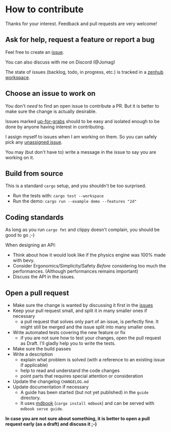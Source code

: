 # How to contribute

Thanks for your interest. Feedback and pull requests are very welcome!


## Ask for help, request a feature or report a bug

Feel free to create an [issue](https://github.com/jcornaz/heron/issues).

You can also discuss with me on Discord (@Jomag)

The state of issues (backlog, todo, in progress, etc.) is tracked in a [zenhub workspace](https://app.zenhub.com/workspaces/heron-600478067304b1000e27f4c4).


## Choose an issue to work on

You don't *need* to find an open issue to contribute a PR. But it is better to make sure the change is actually desirable.

Issues marked [up-for-grabs](https://github.com/jcornaz/heron/labels/up-for-grabs) should to be easy and isolated enough to be done by anyone having interest in contributing.

I assign myself to issues when I am working on them. So you can safely pick any
[unassigned issue](https://github.com/jcornaz/heron/issues?utf8=%E2%9C%93&q=is%3Aissue+is%3Aopen+no%3Aassignee+).

You may (but don't have to) write a message in the issue to say you are working on it.


## Build from source

This is a standard `cargo` setup, and you shouldn't be too surprised.

* Run the tests with: `cargo test --workspace`
* Run the demo: `cargo run --example demo --features "2d"`


## Coding standards

As long as you run `cargo fmt` and clippy doesn't complain, you should be good to go ;-)

When designing an API: 

* Think about how it would look like if the physics engine was 100% made with bevy.
* Consider Ergonomics/Simplicity/Safety *Before* considering too much the performances. (Although performances remains important)
* Discuss the API in the issues.


## Open a pull request

* Make sure the change is wanted by discussing it first in the [issues](https://github.com/jcornaz/heron)
* Keep your pull request small, and split it in many smaller ones if necessary
  * a pull request that solves only part of an issue, is perfectly fine.
    It might still be merged and the issue split into many smaller ones.
* Write automated tests covering the new feature or fix
  * if you are not sure how to test your changes, open the pull request as Draft.
    I'll gladly help you to write the tests.
* Make sure the build passes
* Write a description
  * explain what problem is solved (with a reference to an existing issue if applicable)
  * help to read and understand the code changes
  * point parts that requires special attention or consideration
* Update the changelog `CHANGELOG.md`
* Update documentation if necessary
  * A guide has been started (but not yet published) in the `guide` directory. 
  * It uses [mdbook](https://github.com/rust-lang/mdBook) (`cargo install mdbook`) and can be served with `mdbook serve guide`.

**In case you are not sure about something, it is better to open a pull request early (as a draft) and discuss it ;-)**
